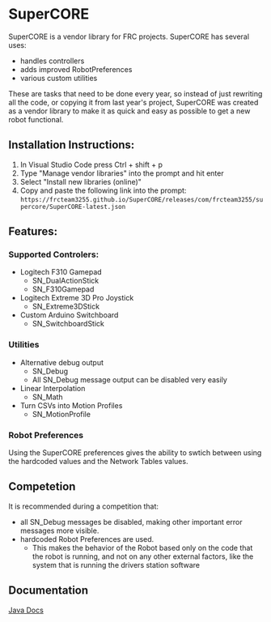 # SuperCORE

SuperCORE is a vendor library for FRC projects. SuperCORE has several uses:

* handles controllers
* adds improved RobotPreferences
* various custom utilities

These are tasks that need to be done every year, so instead of just rewriting all the code, or copying it from last year's project, SuperCORE was created as a vendor library to make it as quick and easy as possible to get a new robot functional.

## Installation Instructions:

1. In Visual Studio Code press Ctrl + shift + p
2. Type "Manage vendor libraries" into the prompt and hit enter
3. Select "Install new libraries (online)"
4. Copy and paste the following link into the prompt: `https://frcteam3255.github.io/SuperCORE/releases/com/frcteam3255/supercore/SuperCORE-latest.json`

## Features:

### Supported Controlers:

* Logitech F310 Gamepad
    * SN_DualActionStick
    * SN_F310Gamepad
* Logitech Extreme 3D Pro Joystick
    * SN_Extreme3DStick
* Custom Arduino Switchboard
    * SN_SwitchboardStick

### Utilities

* Alternative debug output
    * SN_Debug
    * All SN_Debug message output can be disabled very easily
* Linear Interpolation
    * SN_Math
* Turn CSVs into Motion Profiles
    * SN_MotionProfile

### Robot Preferences
 Using the SuperCORE preferences gives the ability to swtich between using the hardcoded values and the Network Tables values.

## Competetion
 It is recommended during a competition that:
* all SN_Debug messages be disabled, making other important error messages more visible.
* hardcoded Robot Preferences are used.
    * This makes the behavior of the Robot based only on the code that the robot is running, and not on any other external factors, like the system that is running the drivers station software

## Documentation

[Java Docs](https://frcteam3255.github.io/SuperCORE/releases/com/frcteam3255/supercore/javadoc-latest/)

